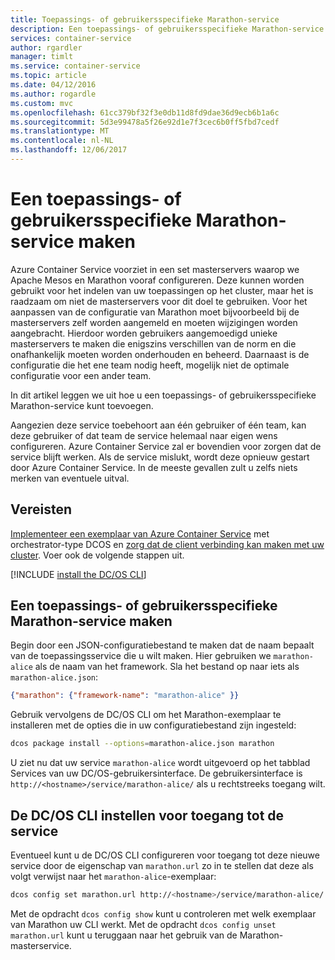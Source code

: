 ```yaml
---
title: Toepassings- of gebruikersspecifieke Marathon-service
description: Een toepassings- of gebruikersspecifieke Marathon-service maken
services: container-service
author: rgardler
manager: timlt
ms.service: container-service
ms.topic: article
ms.date: 04/12/2016
ms.author: rogardle
ms.custom: mvc
ms.openlocfilehash: 61cc379bf32f3e0db11d8fd9dae36d9ecb6b1a6c
ms.sourcegitcommit: 5d3e99478a5f26e92d1e7f3cec6b0ff5fbd7cedf
ms.translationtype: MT
ms.contentlocale: nl-NL
ms.lasthandoff: 12/06/2017
---
```

# <a name="create-an-application-or-user-specific-marathon-service"></a>Een toepassings- of gebruikersspecifieke Marathon-service maken

Azure Container Service voorziet in een set masterservers waarop we Apache Mesos en Marathon vooraf configureren. Deze kunnen worden gebruikt voor het indelen van uw toepassingen op het cluster, maar het is raadzaam om niet de masterservers voor dit doel te gebruiken. Voor het aanpassen van de configuratie van Marathon moet bijvoorbeeld bij de masterservers zelf worden aangemeld en moeten wijzigingen worden aangebracht. Hierdoor worden gebruikers aangemoedigd unieke masterservers te maken die enigszins verschillen van de norm en die onafhankelijk moeten worden onderhouden en beheerd. Daarnaast is de configuratie die het ene team nodig heeft, mogelijk niet de optimale configuratie voor een ander team.

In dit artikel leggen we uit hoe u een toepassings- of gebruikersspecifieke Marathon-service kunt toevoegen.

Aangezien deze service toebehoort aan één gebruiker of één team, kan deze gebruiker of dat team de service helemaal naar eigen wens configureren. Azure Container Service zal er bovendien voor zorgen dat de service blijft werken. Als de service mislukt, wordt deze opnieuw gestart door Azure Container Service. In de meeste gevallen zult u zelfs niets merken van eventuele uitval.

## <a name="prerequisites"></a>Vereisten
[Implementeer een exemplaar van Azure Container Service](container-service-deployment.md) met orchestrator-type DCOS en [zorg dat de client verbinding kan maken met uw cluster](../container-service-connect.md). Voer ook de volgende stappen uit.

[!INCLUDE [install the DC/OS CLI](../../../includes/container-service-install-dcos-cli-include.md)]

## <a name="create-an-application-or-user-specific-marathon-service"></a>Een toepassings- of gebruikersspecifieke Marathon-service maken
Begin door een JSON-configuratiebestand te maken dat de naam bepaalt van de toepassingsservice die u wilt maken. Hier gebruiken we `marathon-alice` als de naam van het framework. Sla het bestand op naar iets als `marathon-alice.json`:

```json
{"marathon": {"framework-name": "marathon-alice" }}
```

Gebruik vervolgens de DC/OS CLI om het Marathon-exemplaar te installeren met de opties die in uw configuratiebestand zijn ingesteld:

```bash
dcos package install --options=marathon-alice.json marathon
```

U ziet nu dat uw service `marathon-alice` wordt uitgevoerd op het tabblad Services van uw DC/OS-gebruikersinterface. De gebruikersinterface is `http://<hostname>/service/marathon-alice/` als u rechtstreeks toegang wilt.

## <a name="set-the-dcos-cli-to-access-the-service"></a>De DC/OS CLI instellen voor toegang tot de service
Eventueel kunt u de DC/OS CLI configureren voor toegang tot deze nieuwe service door de eigenschap van `marathon.url` zo in te stellen dat deze als volgt verwijst naar het `marathon-alice`-exemplaar:

```bash
dcos config set marathon.url http://<hostname>/service/marathon-alice/
```

Met de opdracht `dcos config show` kunt u controleren met welk exemplaar van Marathon uw CLI werkt. Met de opdracht `dcos config unset marathon.url` kunt u teruggaan naar het gebruik van de Marathon-masterservice.


